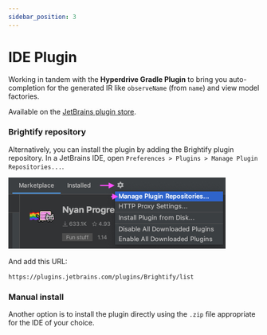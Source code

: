 ```yaml
---
sidebar_position: 3
---
```


# IDE Plugin

Working in tandem with the **Hyperdrive Gradle Plugin** to bring you auto-completion for the generated IR like `observeName` (from `name`) and view model factories.

Available on the [JetBrains plugin store][jetbrains-plugin-store].

### Brightify repository

Alternatively, you can install the plugin by adding the Brightify plugin repository. In a JetBrains IDE, open `Preferences > Plugins > Manage Plugin Repositories...`.

![JetBrains Add Repository][jetbrains-add-plugin-repository-img]

And add this URL:

```
https://plugins.jetbrains.com/plugins/Brightify/list
```

### Manual install

Another option is to install the plugin directly using the `.zip` file appropriate for the IDE of your choice.

[jetbrains-plugin-store]: https://plugins.jetbrains.com/plugin/16686-hyperdrive/versions/brightify
[jetbrains-add-plugin-repository-img]: /img/jetbrains-add-repository.jpg
